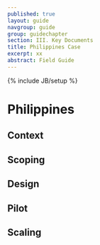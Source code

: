 ```yaml
---
published: true
layout: guide
navgroup: guide
group: guidechapter
section: III. Key Documents
title: Philippines Case
excerpt: xx
abstract: Field Guide
---
```

{% include JB/setup %}

# Philippines

## Context

## Scoping

## Design

## Pilot

## Scaling





